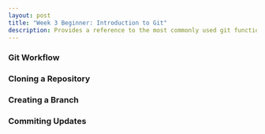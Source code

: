 ```yaml
---
layout: post
title: "Week 3 Beginner: Introduction to Git"
description: Provides a reference to the most commonly used git functions
---
```



### Git Workflow

### Cloning a Repository

### Creating a Branch

### Commiting Updates
